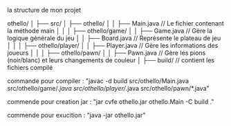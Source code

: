 
la structure de mon projet 

othello/
│
├── src/
│   ├── othello/
│   │   ├── Main.java        // Le fichier contenant la méthode main
│   │
│   ├── othello/game/
│   │   ├── Game.java        // Gère la logique générale du jeu
│   │   ├── Board.java       // Représente le plateau de jeu
│   │
│   ├── othello/player/
│   │   ├── Player.java      // Gère les informations des joueurs
│   │
│   ├── othello/pawn/
│   │   ├── Pawn.java        // Gère les pions (noir/blanc) et leurs changements de couleur
│
├── build/  // contient les fichiers compilé




commande pour compiler : "javac -d build src/othello/Main.java src/othello/game/*.java src/othello/player/*.java src/othello/pawn/*.java"

commende pour creation jar : "jar cvfe othello.jar othello.Main -C build ."

commende pour exucition : "java -jar othello.jar"